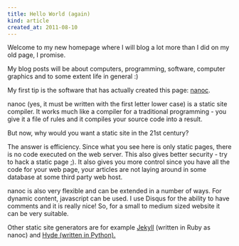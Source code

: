 ```yaml
---
title: Hello World (again)
kind: article
created_at: 2011-08-10
---
```


Welcome to my new homepage where I will blog a lot more than I did on
my old page, I promise.

My blog posts will be about computers, programming, software, computer
graphics and to some extent life in general :)

My first tip is the software that has actually created this page:
<a href="http://nanoc.stoneship.org" rel="external">nanoc</a>.

nanoc (yes, it must be written with the first letter lower case) is a
static site compiler. It works much like a compiler for a traditional
programming - you give it a file of rules and it compiles your source
code into a result.

But now, why would you want a static site in the 21st
century?

The answer is efficiency. Since what you see here is only static
pages, there is no code executed on the web server. This also gives
better security - try to hack a static page ;). It also gives you more
control since you have all the code for your web page, your articles
are not laying around in some database at some third party web host.

nanoc is also very flexible and can be extended in a number of ways.
For dynamic content, javascript can be used. I use Disqus for the
ability to have comments and it is really nice!
So, for a small to medium sized website it can be very suitable.

Other static site generators are for example 
<a href="http://jekyllrb.com" rel="external">Jekyll</a> (written in Ruby
as nanoc) and <a href="http://ringce.com/hyde" rel="external">Hyde (written in Python).
